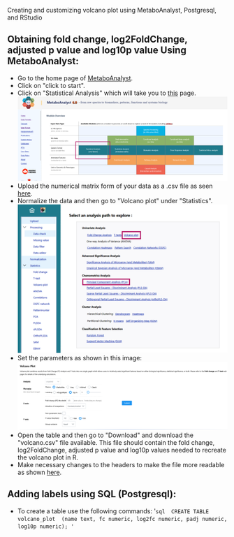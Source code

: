 Creating and customizing volcano plot using MetaboAnalyst, Postgresql, and RStudio

## Obtaining fold change, log2FoldChange, adjusted p value and log10p value Using MetaboAnalyst:


- Go to the home page of [MetaboAnalyst](https://dev.metaboanalyst.ca/home.xhtml).
- Click on "click to start".
- Click on "Statistical Analysis" which will take you to [this](https://dev.metaboanalyst.ca/MetaboAnalyst/upload/StatUploadView.xhtml) page.
  ![VolcanoPlot/Metaboanalyst1.png](https://github.com/Parlyy-101/Lipidomics/blob/main/VolcanoPlot/Metaboanalyst1.png)
- Upload the numerical matrix form of your data as a .csv file as seen [here](https://github.com/Parlyy-101/Lipidomics/blob/main/Input_files/PsA_lipids_BC.csv).
- Normalize  the data and then go to "Volcano plot" under "Statistics".
  ![img/Metaboanalyst3.png](https://github.com/Parlyy-101/Lipidomics/blob/main/img/Metaboanalyst3.png)
- Set the parameters as shown in this image:
  ![img/Metaboanalyst_volcano.png](https://github.com/Parlyy-101/Lipidomics/blob/main/img/Metaboanalyst_volcano.png)
- Open the table and then go to "Download" and download the "volcano.csv" file available. This file should contain the fold change, log2FoldChange, adjusted p value and log10p values needed to recreate the volcano plot in R.
- Make necessary changes to the headers to make the file more readable as shown [here](https://github.com/Parlyy-101/Lipidomics/blob/main/volcano.csv).


## Adding labels using SQL (Postgresql):


- To create a table use the following commands:
  '````sql 
CREATE TABLE volcano_plot 
(name text,
fc numeric,
log2fc numeric,
padj numeric,
log10p numeric);
  '````

